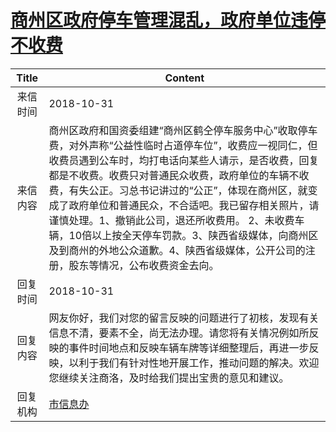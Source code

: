 # <a href="http://www.shangluo.gov.cn/zmhd/ldxxxx.jsp?urltype=leadermail.LeaderMailContentUrl&wbtreeid=1112&leadermailid=4983">商州区政府停车管理混乱，政府单位违停不收费</a>
|Title|Content|
|:---:|---|
|来信时间|2018-10-31|
|来信内容|商州区政府和国资委组建“商州区鹤仝停车服务中心”收取停车费，对外声称“公益性临时占道停车位”，收费应一视同仁，但收费员遇到公车时，均打电话向某些人请示，是否收费，回复都是不收费。收费只对普通民众收费，政府单位的车辆不收费，有失公正。习总书记讲过的“公正”，体现在商州区，就变成了政府单位和普通民众，不合适吧。我已留存相关照片，请谨慎处理。1、撤销此公司，退还所收费用。 2、未收费车辆，10倍以上按全天停车罚款。3、陕西省级媒体，向商州区及到商州的外地公众道歉。4、陕西省级媒体，公开公司的注册，股东等情况，公布收费资金去向。|
|回复时间|2018-10-31|
|回复内容|网友你好，我们对您的留言反映的问题进行了初核，发现有关信息不清，要素不全，尚无法办理。请您将有关情况例如所反映的事件时间地点和反映车辆车牌等详细整理后，再进一步反映，以利于我们有针对性地开展工作，推动问题的解决。欢迎您继续关注商洛，及时给我们提出宝贵的意见和建议。|
|回复机构|<a href="../../categories/agencies/市信息办.md">市信息办</a>|
